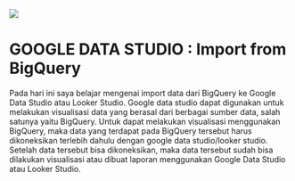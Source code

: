 <img src="https://cloudonair.withgoogle.com/api/assets?path=/gs/gweb-gc-gather-production.appspot.com/files/AAANsUkbI2YbsqU6Bp1LcvnTIWxmAq6YqKBMPAvzRKafVXz5e-Hos1u6U93-GznMChWoAxrPPcUsBMmBk23BZr0mS2M.1Kj-bx3ECiOPV4Jg">

# GOOGLE DATA STUDIO : Import from BigQuery<br>
Pada hari ini saya belajar mengenai import data dari BigQuery ke Google Data Studio atau Looker Studio. 
Google data studio dapat digunakan untuk melakukan visualisasi data yang berasal dari berbagai sumber data, salah satunya yaitu BigQuery. Untuk dapat melakukan visualisasi menggunakan BigQuery, maka data yang terdapat pada BigQuery tersebut harus dikoneksikan terlebih dahulu dengan google data studio/looker studio. Setelah data tersebut bisa dikoneksikan, maka data tersebut sudah bisa dilakukan visualisasi atau dibuat laporan menggunakan Google Data Studio atau Looker Studio.